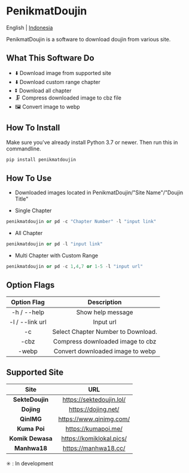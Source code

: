 # PenikmatDoujin

English | [Indonesia](README.ID.MD)

PenikmatDoujin is a software to download doujin from various site.

## What This Software Do

- ⬇️ Download image from supported site
- ⬇️ Download custom range chapter
- ⏬ Download all chapter
- 🗜️ Compress downloaded image to cbz file
- 🖼️ Convert image to webp

## How To Install

Make sure you've already install Python 3.7 or newer.
Then run this in commandline.

```python
pip install penikmatdoujin
```

## How To Use

- Downloaded images located in PenikmatDoujin/"Site Name"/"Doujin Title"

- Single Chapter

```python
penikmatdoujin or pd -c "Chapter Number" -l "input link"
```

- All Chapter

```python
penikmatdoujin or pd -l "input link"
```

- Multi Chapter with Custom Range

```python
penikmatdoujin or pd -c 1,4,7 or 1-5 -l "input url"
```

## Option Flags

| Option Flag | Description |
| :-: | :-: |
| -h / --help | Show help message |
| -l / --link url | Input url |
| -c | Select Chapter Number to Download. |
| -cbz | Compress downloaded image to cbz |
| -webp | Convert downloaded image to webp |

## Supported Site

| Site | URL |
| :-: | :-: |
| **SekteDoujin** | <https://sektedoujin.lol/>|
| **Dojing** | <https://dojing.net/> |
| **QinIMG** | <https://www.qinimg.com/> |
| **Kuma Poi** | <https://kumapoi.me/> |
| **Komik Dewasa** | <https://komiklokal.pics/> |
| **Manhwa18** | <https://manhwa18.cc/> |

✳️ : In development
